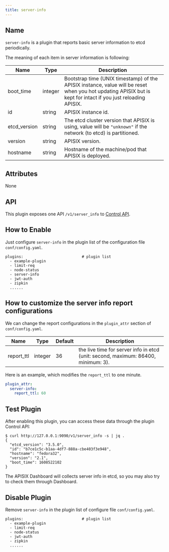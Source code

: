 ```yaml
---
title: server-info
---
```


<!--
#
# Licensed to the Apache Software Foundation (ASF) under one or more
# contributor license agreements.  See the NOTICE file distributed with
# this work for additional information regarding copyright ownership.
# The ASF licenses this file to You under the Apache License, Version 2.0
# (the "License"); you may not use this file except in compliance with
# the License.  You may obtain a copy of the License at
#
#     http://www.apache.org/licenses/LICENSE-2.0
#
# Unless required by applicable law or agreed to in writing, software
# distributed under the License is distributed on an "AS IS" BASIS,
# WITHOUT WARRANTIES OR CONDITIONS OF ANY KIND, either express or implied.
# See the License for the specific language governing permissions and
# limitations under the License.
#
-->

## Name

`server-info` is a plugin that reports basic server information to etcd periodically.

The meaning of each item in server information is following:

| Name    | Type | Description |
|---------|------|-------------|
| boot_time | integer | Bootstrap time (UNIX timestamp) of the APISIX instance, value will be reset when you hot updating APISIX but is kept for intact if you just reloading APISIX. |
| id | string | APISIX instance id. |
| etcd_version | string | The etcd cluster version that APISIX is using, value will be `"unknown"` if the network (to etcd) is partitioned. |
| version | string | APISIX version. |
| hostname | string | Hostname of the machine/pod that APISIX is deployed. |

## Attributes

None

## API

This plugin exposes one API `/v1/server_info` to [Control API](../control-api.md).

## How to Enable

Just configure `server-info` in the plugin list of the configuration file `conf/config.yaml`.

```
plugins:                          # plugin list
  - example-plugin
  - limit-req
  - node-status
  - server-info
  - jwt-auth
  - zipkin
  ......
```

## How to customize the server info report configurations

We can change the report configurations in the `plugin_attr` section of `conf/config.yaml`.

| Name         | Type   | Default  | Description                                                          |
| ------------ | ------ | -------- | -------------------------------------------------------------------- |
| report_ttl | integer | 36 | the live time for server info in etcd (unit: second, maximum: 86400, minimum: 3). |

Here is an example, which modifies the `report_ttl` to one minute.

```yaml
plugin_attr:
  server-info:
    report_ttl: 60
```

## Test Plugin

After enabling this plugin, you can access these data through the plugin Control API:

```shell
$ curl http://127.0.0.1:9090/v1/server_info -s | jq .
{
  "etcd_version": "3.5.0",
  "id": "b7ce1c5c-b1aa-4df7-888a-cbe403f3e948",
  "hostname": "fedora32",
  "version": "2.1",
  "boot_time": 1608522102
}
```

The APISIX Dashboard will collects server info in etcd, so you may also try to check them through Dashboard.

## Disable Plugin

Remove `server-info` in the plugin list of configure file `conf/config.yaml`.

```
plugins:                          # plugin list
  - example-plugin
  - limit-req
  - node-status
  - jwt-auth
  - zipkin
  ......
```
